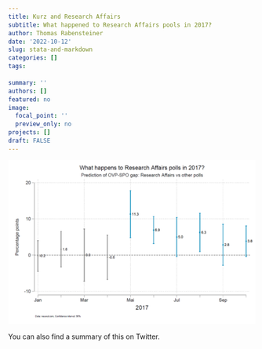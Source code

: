 ```yaml
---
title: Kurz and Research Affairs
subtitle: What happened to Research Affairs pools in 2017?
author: Thomas Rabensteiner
date: '2022-10-12'
slug: stata-and-markdown
categories: []
tags: 

summary: ''
authors: []
featured: no
image:
  focal_point: ''
  preview_only: no
projects: []
draft: FALSE
---
```



![](ovp-spo-dd-en.png)


You can also find a summary of this on Twitter.
